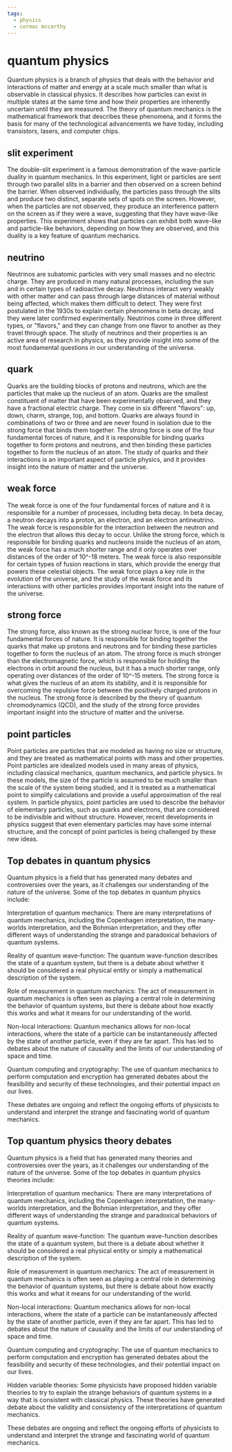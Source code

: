 ```yaml
---
tags:
  - physics 
  - cormac mccarthy 
---
```

# quantum physics

Quantum physics is a branch of physics that deals with the behavior and interactions of matter and energy at a scale much smaller than what is observable in classical physics. It describes how particles can exist in multiple states at the same time and how their properties are inherently uncertain until they are measured. The theory of quantum mechanics is the mathematical framework that describes these phenomena, and it forms the basis for many of the technological advancements we have today, including transistors, lasers, and computer chips.

## slit experiment

The double-slit experiment is a famous demonstration of the wave-particle duality in quantum mechanics. In this experiment, light or particles are sent through two parallel slits in a barrier and then observed on a screen behind the barrier. When observed individually, the particles pass through the slits and produce two distinct, separate sets of spots on the screen. However, when the particles are not observed, they produce an interference pattern on the screen as if they were a wave, suggesting that they have wave-like properties. This experiment shows that particles can exhibit both wave-like and particle-like behaviors, depending on how they are observed, and this duality is a key feature of quantum mechanics.

## neutrino

Neutrinos are subatomic particles with very small masses and no electric charge. They are produced in many natural processes, including the sun and in certain types of radioactive decay. Neutrinos interact very weakly with other matter and can pass through large distances of material without being affected, which makes them difficult to detect. They were first postulated in the 1930s to explain certain phenomena in beta decay, and they were later confirmed experimentally. Neutrinos come in three different types, or "flavors," and they can change from one flavor to another as they travel through space. The study of neutrinos and their properties is an active area of research in physics, as they provide insight into some of the most fundamental questions in our understanding of the universe.

## quark

Quarks are the building blocks of protons and neutrons, which are the particles that make up the nucleus of an atom. Quarks are the smallest constituent of matter that have been experimentally observed, and they have a fractional electric charge. They come in six different "flavors": up, down, charm, strange, top, and bottom. Quarks are always found in combinations of two or three and are never found in isolation due to the strong force that binds them together. The strong force is one of the four fundamental forces of nature, and it is responsible for binding quarks together to form protons and neutrons, and then binding these particles together to form the nucleus of an atom. The study of quarks and their interactions is an important aspect of particle physics, and it provides insight into the nature of matter and the universe.

## weak force

The weak force is one of the four fundamental forces of nature and it is responsible for a number of processes, including beta decay. In beta decay, a neutron decays into a proton, an electron, and an electron antineutrino. The weak force is responsible for the interaction between the neutron and the electron that allows this decay to occur. Unlike the strong force, which is responsible for binding quarks and nucleons inside the nucleus of an atom, the weak force has a much shorter range and it only operates over distances of the order of 10^-18 meters. The weak force is also responsible for certain types of fusion reactions in stars, which provide the energy that powers these celestial objects. The weak force plays a key role in the evolution of the universe, and the study of the weak force and its interactions with other particles provides important insight into the nature of the universe.

## strong force

The strong force, also known as the strong nuclear force, is one of the four fundamental forces of nature. It is responsible for binding together the quarks that make up protons and neutrons and for binding these particles together to form the nucleus of an atom. The strong force is much stronger than the electromagnetic force, which is responsible for holding the electrons in orbit around the nucleus, but it has a much shorter range, only operating over distances of the order of 10^-15 meters. The strong force is what gives the nucleus of an atom its stability, and it is responsible for overcoming the repulsive force between the positively charged protons in the nucleus. The strong force is described by the theory of quantum chromodynamics (QCD), and the study of the strong force provides important insight into the structure of matter and the universe.

## point particles

Point particles are particles that are modeled as having no size or structure, and they are treated as mathematical points with mass and other properties. Point particles are idealized models used in many areas of physics, including classical mechanics, quantum mechanics, and particle physics. In these models, the size of the particle is assumed to be much smaller than the scale of the system being studied, and it is treated as a mathematical point to simplify calculations and provide a useful approximation of the real system. In particle physics, point particles are used to describe the behavior of elementary particles, such as quarks and electrons, that are considered to be indivisible and without structure. However, recent developments in physics suggest that even elementary particles may have some internal structure, and the concept of point particles is being challenged by these new ideas.

## Top debates in quantum physics

Quantum physics is a field that has generated many debates and controversies over the years, as it challenges our understanding of the nature of the universe. Some of the top debates in quantum physics include:

Interpretation of quantum mechanics: There are many interpretations of quantum mechanics, including the Copenhagen interpretation, the many-worlds interpretation, and the Bohmian interpretation, and they offer different ways of understanding the strange and paradoxical behaviors of quantum systems.

Reality of quantum wave-function: The quantum wave-function describes the state of a quantum system, but there is a debate about whether it should be considered a real physical entity or simply a mathematical description of the system.

Role of measurement in quantum mechanics: The act of measurement in quantum mechanics is often seen as playing a central role in determining the behavior of quantum systems, but there is debate about how exactly this works and what it means for our understanding of the world.

Non-local interactions: Quantum mechanics allows for non-local interactions, where the state of a particle can be instantaneously affected by the state of another particle, even if they are far apart. This has led to debates about the nature of causality and the limits of our understanding of space and time.

Quantum computing and cryptography: The use of quantum mechanics to perform computation and encryption has generated debates about the feasibility and security of these technologies, and their potential impact on our lives.

These debates are ongoing and reflect the ongoing efforts of physicists to understand and interpret the strange and fascinating world of quantum mechanics.

## Top quantum physics theory debates

Quantum physics is a field that has generated many theories and controversies over the years, as it challenges our understanding of the nature of the universe. Some of the top debates in quantum physics theories include:

Interpretation of quantum mechanics: There are many interpretations of quantum mechanics, including the Copenhagen interpretation, the many-worlds interpretation, and the Bohmian interpretation, and they offer different ways of understanding the strange and paradoxical behaviors of quantum systems.

Reality of quantum wave-function: The quantum wave-function describes the state of a quantum system, but there is a debate about whether it should be considered a real physical entity or simply a mathematical description of the system.

Role of measurement in quantum mechanics: The act of measurement in quantum mechanics is often seen as playing a central role in determining the behavior of quantum systems, but there is debate about how exactly this works and what it means for our understanding of the world.

Non-local interactions: Quantum mechanics allows for non-local interactions, where the state of a particle can be instantaneously affected by the state of another particle, even if they are far apart. This has led to debates about the nature of causality and the limits of our understanding of space and time.

Quantum computing and cryptography: The use of quantum mechanics to perform computation and encryption has generated debates about the feasibility and security of these technologies, and their potential impact on our lives.

Hidden variable theories: Some physicists have proposed hidden variable theories to try to explain the strange behaviors of quantum systems in a way that is consistent with classical physics. These theories have generated debate about the validity and consistency of the interpretations of quantum mechanics.

These debates are ongoing and reflect the ongoing efforts of physicists to understand and interpret the strange and fascinating world of quantum mechanics.
